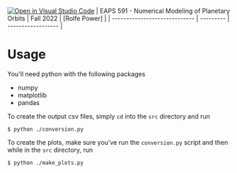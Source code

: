 [![Open in Visual Studio Code](https://classroom.github.com/assets/open-in-vscode-c66648af7eb3fe8bc4f294546bfd86ef473780cde1dea487d3c4ff354943c9ae.svg)](https://classroom.github.com/online_ide?assignment_repo_id=8589787&assignment_repo_type=AssignmentRepo)
| EAPS 591 - Numerical Modeling of Planetary Orbits | Fall 2022 | [Rolfe Power] |
| ----------------------------- | --------- | ------------------ |

# Usage

You'll need python with the following packages

- numpy
- matplotlib
- pandas

To create the output csv files, simply `cd` into the `src` directory and run

```
$ python ./conversion.py
```

To create the plots, make sure you've run the `conversion.py` script and then while in the `src` directory, run

```
$ python ./make_plots.py
```